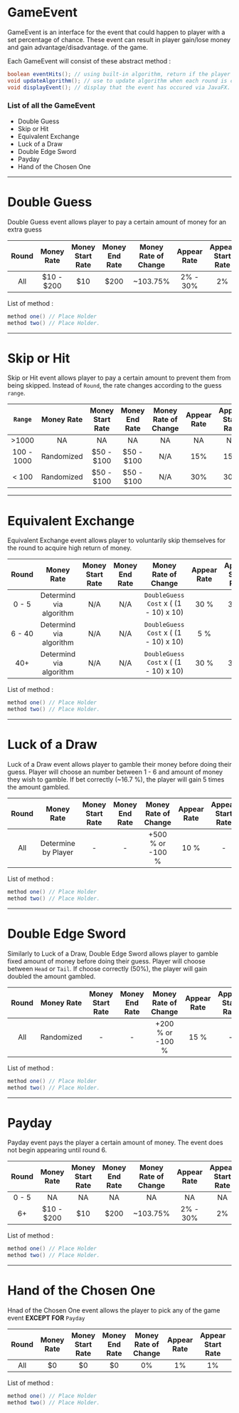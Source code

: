 # GameEvent

GameEvent is an interface for the event that could happen to player with a set percentage of chance. These event can result in player gain/lose money and gain advantage/disadvantage. of the game.

Each GameEvent will consist of these abstract method :

```java
boolean eventHits(); // using built-in algorithm, return if the player get the event.
void updateAlgorithm(); // use to update algorithm when each round is complete.
void displayEvent(); // display that the event has occured via JavaFX.
  ```

### List of all the GameEvent

  - Double Guess
  - Skip or Hit
  - Equivalent Exchange
  - Luck of a Draw
  - Double Edge Sword
  - Payday
  - Hand of the Chosen One
___

# Double Guess

Double Guess event allows player to pay a certain amount of money for an extra guess

| Round | Money Rate | Money Start Rate| Money End Rate | Money Rate of Change | Appear Rate | Appear Start Rate | Appear End Rate  | Appear Rate of Change |
| :---: | :---: | :---: | :---: | :---: | :---: | :---: | :---: | :---: |
| All | $10 - $200 | $10 | $200 | ~103.75% | 2% - 30% | 2% | 30% | 150% |

List of method :
```java
method one() // Place Holder
method two() // Place Holder.
```
___

# Skip or Hit

Skip or Hit event allows player to pay a certain amount to prevent them from being skipped. Instead of `Round`, the rate changes according to the guess `range`.

| `Range` | Money Rate | Money Start Rate| Money End Rate | Money Rate of Change | Appear Rate | Appear Start Rate | Appear End Rate  | Appear Rate of Change |
| :---: | :---: | :---: | :---: | :---: | :---: | :---: | :---: | :---: |
| >1000 | NA | NA | NA | NA | NA | NA | NA | NA |
| 100 - 1000 | Randomized | $50 - $100 | $50 - $100 | N/A | 15% | 15% | 15% | 0% |
| < 100 | Randomized | $50 - $100 | $50 - $100 | N/A | 30% | 30% | 30% | 0% |
___

# Equivalent Exchange

Equivalent Exchange event allows player to voluntarily skip themselves for the round to acquire high return of money.

| Round | Money Rate | Money Start Rate| Money End Rate | Money Rate of Change | Appear Rate | Appear Start Rate | Appear End Rate  | Appear Rate of Change |
| :---: | :---: | :---: | :---: | :---: | :---: | :---: | :---: | :---: |
| 0 - 5 | Determind via algorithm | N/A | N/A | `DoubleGuess Cost` x ( (1 - 10) x 10) | 30 % | 30 % | 30 % | 0 % |
| 6 - 40 | Determind via algorithm | N/A | N/A | `DoubleGuess Cost` x ( (1 - 10) x 10) | 5 % | - | - | 0 % |
| 40+ | Determind via algorithm | N/A | N/A | `DoubleGuess Cost` x ( (1 - 10) x 10) | 30 % | 30 % | 30 % | 0 % |

List of method :
```java
method one() // Place Holder
method two() // Place Holder.
```
___

# Luck of a Draw

Luck of a Draw event allows player to gamble their money before doing their guess. Player will choose an number between 1 - 6 and amount of money they wish to gamble. If bet correctly (~16.7 %), the player will gain 5 times the amount gambled.

| Round | Money Rate | Money Start Rate| Money End Rate | Money Rate of Change | Appear Rate | Appear Start Rate | Appear End Rate  | Appear Rate of Change |
| :---: | :---: | :---: | :---: | :---: | :---: | :---: | :---: | :---: |
| All | Determine by Player | - | - | +500 % or -100 % | 10 % | - | - | 0 % |

List of method :
```java
method one() // Place Holder
method two() // Place Holder.
```
___

# Double Edge Sword

Similarly to Luck of a Draw, Double Edge Sword allows player to gamble fixed amount of money before doing their guess. Player will choose between `Head` or `Tail`. If choose correctly (50%), the player will gain doubled the amount gambled.

| Round | Money Rate | Money Start Rate| Money End Rate | Money Rate of Change | Appear Rate | Appear Start Rate | Appear End Rate  | Appear Rate of Change |
| :---: | :---: | :---: | :---: | :---: | :---: | :---: | :---: | :---: |
| All | Randomized | - | - | +200 % or -100 % | 15 % | - | - | 0 % |

List of method :
```java
method one() // Place Holder
method two() // Place Holder.
```
___

# Payday

Payday event pays the player a certain amount of money. The event does not begin appearing until round 6.

| Round | Money Rate | Money Start Rate| Money End Rate | Money Rate of Change | Appear Rate | Appear Start Rate | Appear End Rate  | Appear Rate of Change |
| :---: | :---: | :---: | :---: | :---: | :---: | :---: | :---: | :---: |
| 0 - 5 | NA | NA | NA | NA | NA | NA | NA | NA |
| 6+ | $10 - $200 | $10 | $200 | ~103.75% | 2% - 30% | 2% | 30% | 150% |

List of method :
```java
method one() // Place Holder
method two() // Place Holder.
```
___

# Hand of the Chosen One
Hnad of the Chosen One event allows the player to pick any of the game event **EXCEPT FOR** `Payday`

| Round | Money Rate | Money Start Rate| Money End Rate | Money Rate of Change | Appear Rate | Appear Start Rate | Appear End Rate  | Appear Rate of Change |
| :---: | :---: | :---: | :---: | :---: | :---: | :---: | :---: | :---: |
| All | $0 | $0 | $0 | 0% | 1% | 1% | 1% | 0% |

List of method :
```java
method one() // Place Holder
method two() // Place Holder.
```
